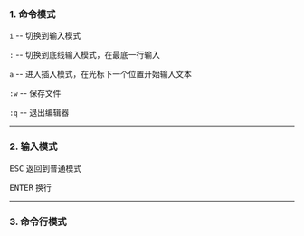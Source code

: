 ### 1. 命令模式

`i` -- 切换到输入模式

`:` -- 切换到底线输入模式，在最底一行输入

`a` -- 进入插入模式，在光标下一个位置开始输入文本

`:w` -- 保存文件

`:q` -- 退出编辑器







---

### 2. 输入模式

<kbd>ESC</kbd> 返回到普通模式

<kbd>ENTER</kbd> 换行



---

### 3. 命令行模式
